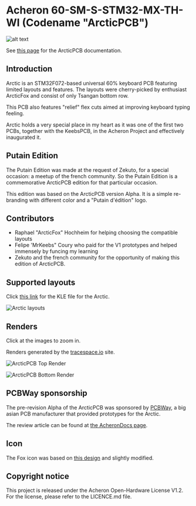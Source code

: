 # Acheron 60-SM-S-STM32-MX-TH-WI (Codename "ArcticPCB")

![alt text](https://raw.githubusercontent.com/Gondolindrim/acheronLibrary/master/graphics/acheronReadme.png "Acheron Logo")

See [this page](https://gondolindrim.github.io/AcheronDocs/arctic/intro.html) for the ArcticPCB documentation.

## Introduction

Arctic is an STM32F072-based universal 60% keyboard PCB featuring limited layouts and features. The layouts were cherry-picked by enthusiast ArcticFox and consist of only Tsangan bottom row. 

This PCB also features "relief" flex cuts aimed at improving keyboard typing feeling.

Arctic holds a very special place in my heart as it was one of the first two PCBs, together with the KeebsPCB, in the Acheron Project and effectively inaugurated it.

## Putain Edition

The Putain Edition was made at the request of Zekuto, for a special occasion: a meetup of the french community. So the Putain Edition is a commemorative ArcticPCB edition for that particular occasion.

This edition was based on the ArcticPCB version Alpha. It is a simple re-branding with different color and a "Putain d'édition" logo.

## Contributors

- Raphael "ArcticFox" Hochheim for helping choosing the compatible layouts
- Felipe 'MrKeebs" Coury who paid for the V1 prototypes and helped immensely by funcing my learning
- Zekuto and the french community for the opportunity of making this edition of ArcticPCB.

## Supported layouts

Click [this link](http://www.keyboard-layout-editor.com/#/gists/73be427d3e8086a9253feece2dae6974) for the KLE file for the Arctic.

![Arctic layouts](https://github.com/Gondolindrim/ArcticPCB/raw/master/graphics/KLE/arcticKLE.png)

## Renders

Click at the images to zoom in.

Renders generated by the [tracespace.io](https://tracespace.io/view/) site.

![ArcticPCB Top Render](https://github.com/Gondolindrim/ArcticPCB/raw/master/graphics/renders/topRender.png)

![ArcticPCB Bottom Render](https://github.com/Gondolindrim/ArcticPCB/raw/master/graphics/renders/bottomRender.png)

## PCBWay sponsorship

The pre-revision Alpha of the ArcticPCB was sponsored by [PCBWay](http://www.pcbway.com), a big asian PCB manufacturer that provided prototypes for the Arctic.

The review article can be found at [the AcheronDocs page](https://gondolindrim.github.io/AcheronDocs/pcbway/sponsorship.html).

## Icon

The Fox icon was based on [this design](https://www.flaticon.com/free-icon/fox_112476) and slightly modified.

## Copyright notice

This project is released under the Acheron Open-Hardware License V1.2. For the license, please refer to the LICENCE.md file.
